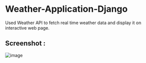 # Weather-Application-Django
Used Weather API to fetch real time weather data and display it on interactive web page.
## Screenshot : 
![image](https://github.com/h4hassanali/Weather-Application-Django/assets/120367578/b05b37c4-9c95-4bd5-ab1b-d022427579d9)
